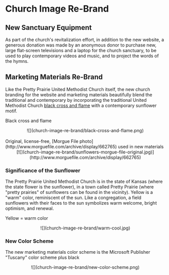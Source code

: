 # Church Image Re-Brand

## New Sanctuary Equipment
As part of the church's revitalization effort, in addition to the new website, a generous donation was made by an anonymous donor to purchase new, large flat-screen televisions and a laptop for the church sanctuary, to be used to play contemporary videos and music, and to project the words of the hymns. 

## Marketing Materials Re-Brand
Like the Pretty Prairie United Methodist Church itself, the new church branding for the website and marketing materials beautifully blend the traditional and contemporary by incorporating the traditional United Methodist Church [black cross and flame](http://cdnfiles.umc.org/Website_Properties/Resources/graphics-library/cross-and-flame-bw-1058x1818.png) with a contemporary sunflower motif. 

Black cross and flame
<center>
![](church-image-re-brand/black-cross-and-flame.png)
</center>

<br>
Original, license-free, [Morgue File photo](http://www.morguefile.com/archive/display/662765) used in new materials
<center>
[![](church-image-re-brand/sunflowers-morgue-file-original.jpg)](http://www.morguefile.com/archive/display/662765)
</center>

### Significance of the Sunflower

The Pretty Prairie United Methodist Church is in the state of Kansas (where the state flower is the sunflower), in a town called Pretty Prairie (where "pretty prairies" of sunflowers can be found in the vicinity). Yellow is a "warm" color, reminiscent of the sun. Like a congregation, a field sunflowers with their faces to the sun symbolizes warm welcome, bright optimism, and renewal. 

Yellow = warm color
<center>
![](church-image-re-brand/warm-cool.jpg)
</center>

### New Color Scheme

The new marketing materials color scheme is the Microsoft Publisher "Tuscany" color scheme plus black
<center>
![](church-image-re-brand/new-color-scheme.png)
</center>
